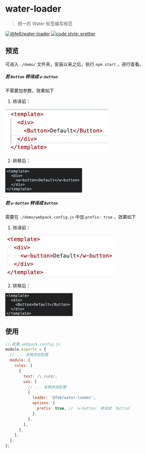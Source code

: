# water-loader
> 统一的 Water 标签编写规范

[![@fe6/water-loader](https://img.shields.io/npm/v/@fe6/water-loader.svg?style=flat-square)](https://www.npmjs.org/package/@fe6/water-loader)
[![code style: prettier](https://img.shields.io/badge/code_style-prettier-ff69b4.svg?style=flat-square)](https://github.com/prettier/prettier)

## 预览

可进入 `./demo/` 文件夹，安装以来之后，执行 `npm start` ，进行查看。

##### 若 `Button` 转译成 `w-button`

不需要加参数，效果如下

1. 转译前：

![Button](./img/loader1.png)

2. 转移后：

![w-button](./img/loader3.png)

##### 若 `w-button` 转译成 `Button`

需要在 `./demo/webpack.config.js` 中加 `prefix: true` ，效果如下

1. 转译前：

![Button](./img/loader2.png)

2. 转移后：

![w-button](./img/loader4.png)

## 使用

```js
// 配置 webpack.config.js
module.exports = {
  // ... 省略其他配置
  module: {
    rules: [
      {
        test: /\.vue$/,
        use: [
          // ... 省略其他配置
          {
            loader: '@fe6/water-loader',
            options: {
              prefix: true, // `w-button` 转译成 `Button`
            },
          },
        ],
      },
    ],
  },
};
```
